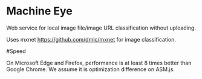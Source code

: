 # Machine Eye
Web service for local image file/image URL classification without uploading.

Uses mxnet https://github.com/dmlc/mxnet for image classification.

#Speed

On Microsoft Edge and Firefox, performance is at least 8 times better than Google Chrome. We assume it is optimization difference on ASM.js.
